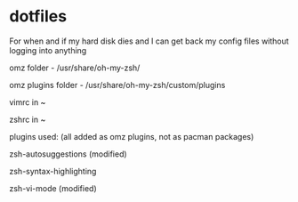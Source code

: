 # dotfiles

For when and if my hard disk dies and I can get back my config files without logging into anything

omz folder - /usr/share/oh-my-zsh/

omz plugins folder - /usr/share/oh-my-zsh/custom/plugins

vimrc in ~

zshrc in ~


plugins used: (all added as omz plugins, not as pacman packages)

zsh-autosuggestions (modified)

zsh-syntax-highlighting

zsh-vi-mode (modified)

